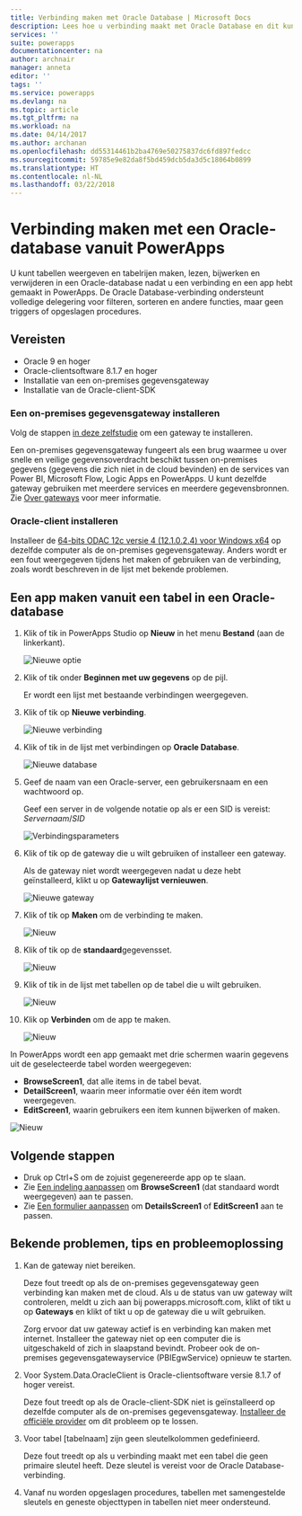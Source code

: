 ```yaml
---
title: Verbinding maken met Oracle Database | Microsoft Docs
description: Lees hoe u verbinding maakt met Oracle Database en dit kunt gebruiken voor het maken van apps in PowerApps.
services: ''
suite: powerapps
documentationcenter: na
author: archnair
manager: anneta
editor: ''
tags: ''
ms.service: powerapps
ms.devlang: na
ms.topic: article
ms.tgt_pltfrm: na
ms.workload: na
ms.date: 04/14/2017
ms.author: archanan
ms.openlocfilehash: dd55314461b2ba4769e50275837dc6fd897fedcc
ms.sourcegitcommit: 59785e9e82da8f5bd459dcb5da3d5c18064b0899
ms.translationtype: HT
ms.contentlocale: nl-NL
ms.lasthandoff: 03/22/2018
---
```

# <a name="connect-to-an-oracle-database-from-powerapps"></a>Verbinding maken met een Oracle-database vanuit PowerApps
U kunt tabellen weergeven en tabelrijen maken, lezen, bijwerken en verwijderen in een Oracle-database nadat u een verbinding en een app hebt gemaakt in PowerApps. De Oracle Database-verbinding ondersteunt volledige delegering voor filteren, sorteren en andere functies, maar geen triggers of opgeslagen procedures.

## <a name="prerequisites"></a>Vereisten
* Oracle 9 en hoger
* Oracle-clientsoftware 8.1.7 en hoger
* Installatie van een on-premises gegevensgateway
* Installatie van de Oracle-client-SDK

### <a name="install-an-on-premises-data-gateway"></a>Een on-premises gegevensgateway installeren
Volg de stappen [in deze zelfstudie](../gateway-management.md) om een gateway te installeren.

Een on-premises gegevensgateway fungeert als een brug waarmee u over snelle en veilige gegevensoverdracht beschikt tussen on-premises gegevens (gegevens die zich niet in de cloud bevinden) en de services van Power BI, Microsoft Flow, Logic Apps en PowerApps. U kunt dezelfde gateway gebruiken met meerdere services en meerdere gegevensbronnen. Zie [Over gateways](../gateway-reference.md) voor meer informatie.

### <a name="install-oracle-client"></a>Oracle-client installeren
Installeer de [64-bits ODAC 12c versie 4 (12.1.0.2.4) voor Windows x64](http://www.oracle.com/technetwork/database/windows/downloads/index-090165.html) op dezelfde computer als de on-premises gegevensgateway. Anders wordt er een fout weergegeven tijdens het maken of gebruiken van de verbinding, zoals wordt beschreven in de lijst met bekende problemen.

## <a name="create-an-app-from-a-table-in-an-oracle-database"></a>Een app maken vanuit een tabel in een Oracle-database
1. Klik of tik in PowerApps Studio op **Nieuw** in het menu **Bestand** (aan de linkerkant).
   
   ![Nieuwe optie](./media/connection-oracledb/new-app.png)
2. Klik of tik onder **Beginnen met uw gegevens** op de pijl.
   
      Er wordt een lijst met bestaande verbindingen weergegeven.
3. Klik of tik op **Nieuwe verbinding**.
   
   ![Nieuwe verbinding](./media/connection-oracledb/new-connection.png)
4. Klik of tik in de lijst met verbindingen op **Oracle Database**.
   
   ![Nieuwe database](./media/connection-oracledb/oracle-db.png)
5. Geef de naam van een Oracle-server, een gebruikersnaam en een wachtwoord op.
   
    Geef een server in de volgende notatie op als er een SID is vereist:<br>
    *Servernaam*/*SID*
   
   ![Verbindingsparameters](./media/connection-oracledb/connection-params.png)
6. Klik of tik op de gateway die u wilt gebruiken of installeer een gateway.
   
    Als de gateway niet wordt weergegeven nadat u deze hebt geïnstalleerd, klikt u op **Gatewaylijst vernieuwen**.
   
   ![Nieuwe gateway](./media/connection-oracledb/choose-gateway.png)
7. Klik of tik op **Maken** om de verbinding te maken.
   
   ![Nieuw](./media/connection-oracledb/create-button.png)
8. Klik of tik op de **standaard**gegevensset.
   
   ![Nieuw](./media/connection-oracledb/choose-dataset.png)
9. Klik of tik in de lijst met tabellen op de tabel die u wilt gebruiken.
   
   ![Nieuw](./media/connection-oracledb/choose-table.png)
10. Klik op **Verbinden** om de app te maken.
    
    ![Nieuw](./media/connection-oracledb/connect-button.png)

In PowerApps wordt een app gemaakt met drie schermen waarin gegevens uit de geselecteerde tabel worden weergegeven:

* **BrowseScreen1**, dat alle items in de tabel bevat.
* **DetailScreen1**, waarin meer informatie over één item wordt weergegeven.
* **EditScreen1**, waarin gebruikers een item kunnen bijwerken of maken.

![Nieuw](./media/connection-oracledb/afd-app.png)

## <a name="next-steps"></a>Volgende stappen
* Druk op Ctrl+S om de zojuist gegenereerde app op te slaan.
* Zie [Een indeling aanpassen](../customize-layout-sharepoint.md) om **BrowseScreen1** (dat standaard wordt weergegeven) aan te passen.
* Zie [Een formulier aanpassen](../customize-forms-sharepoint.md) om **DetailsScreen1** of **EditScreen1** aan te passen.

## <a name="known-issues-tips-and-troubleshooting"></a>Bekende problemen, tips en probleemoplossing
1. Kan de gateway niet bereiken.
   
    Deze fout treedt op als de on-premises gegevensgateway geen verbinding kan maken met de cloud. Als u de status van uw gateway wilt controleren, meldt u zich aan bij powerapps.microsoft.com, klikt of tikt u op **Gateways** en klikt of tikt u op de gateway die u wilt gebruiken.
   
    Zorg ervoor dat uw gateway actief is en verbinding kan maken met internet. Installeer the gateway niet op een computer die is uitgeschakeld of zich in slaapstand bevindt. Probeer ook de on-premises gegevensgatewayservice (PBIEgwService) opnieuw te starten.
2. Voor System.Data.OracleClient is Oracle-clientsoftware versie 8.1.7 of hoger vereist.
   
    Deze fout treedt op als de Oracle-client-SDK niet is geïnstalleerd op dezelfde computer als de on-premises gegevensgateway. [Installeer de officiële provider](https://go.microsoft.com/fwlink/p/?LinkID=272376) om dit probleem op te lossen.
3. Voor tabel [tabelnaam] zijn geen sleutelkolommen gedefinieerd.
   
    Deze fout treedt op als u verbinding maakt met een tabel die geen primaire sleutel heeft. Deze sleutel is vereist voor de Oracle Database-verbinding.
4. Vanaf nu worden opgeslagen procedures, tabellen met samengestelde sleutels en geneste objecttypen in tabellen niet meer ondersteund.


